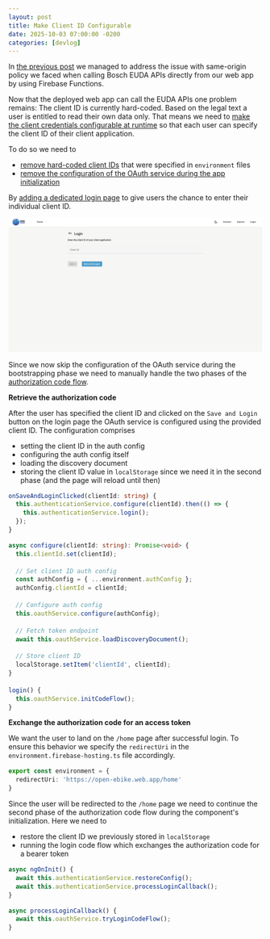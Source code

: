```yaml
---
layout: post
title: Make Client ID Configurable
date: 2025-10-03 07:00:00 -0200
categories: [devlog]
---
```


In [the previous post](https://open-ebike.github.io/devlog/2025/10/02/use-firebase-function0to-proxy-api-calls.html) we managed to address the issue with same-origin policy we faced when calling Bosch EUDA APIs directly from our web app by using Firebase Functions.

Now that the deployed web app can call the EUDA APIs one problem remains: The client ID is currently hard-coded.
Based on the legal text a user is entitled to read their own data only.
That means we need to [make the client credentials configurable at runtime](https://github.com/open-ebike/open-ebike-frontend/issues/17) so that each user can specify the client ID of their client application.

To do so we need to
* [remove hard-coded client IDs](https://github.com/open-ebike/open-ebike-frontend/commit/7e53a5d9935eef88b9fc6f9fd551e481570b191f) that were specified in `environment` files
* [remove the configuration of the OAuth service during the app initialization](https://github.com/open-ebike/open-ebike-frontend/commit/84dca96b6d953770758cc5d2d3ea2f32e59fc5b8)

By [adding a dedicated login page](https://github.com/open-ebike/open-ebike-frontend/commit/ed9a2a4457f96f27f2dbe1447d6c17c23677d0a0) to give users the chance to enter their individual client ID. 

![web-app-configurable-client-id.png](/assets/2025-10-03/web-app-configurable-client-id.png)

Since we now skip the configuration of the OAuth service during the bootstrapping phase we need to manually handle the two phases of the [authorization code flow](https://auth0.com/docs/get-started/authentication-and-authorization-flow/authorization-code-flow).

**Retrieve the authorization code**

After the user has specified the client ID and clicked on the `Save and Login` button on the login page the OAuth service is configured using the provided client ID. The configuration comprises
* setting the client ID in the auth config
* configuring the auth config itself
* loading the discovery document
* storing the client ID value in `localStorage` since we need it in the second phase (and the page will reload until then)

```typescript
onSaveAndLoginClicked(clientId: string) {
  this.authenticationService.configure(clientId).then(() => {
    this.authenticationService.login();
  });
}
```

```typescript
async configure(clientId: string): Promise<void> {
  this.clientId.set(clientId);

  // Set client ID auth config
  const authConfig = { ...environment.authConfig };
  authConfig.clientId = clientId;

  // Configure auth config
  this.oauthService.configure(authConfig);

  // Fetch token endpoint
  await this.oauthService.loadDiscoveryDocument();

  // Store client ID
  localStorage.setItem('clientId', clientId);
}

login() {
  this.oauthService.initCodeFlow();
}
```

**Exchange the authorization code for an access token**

We want the user to land on the `/home` page after successful login.
To ensure this behavior we specify the `redirectUri` in the `environment.firebase-hosting.ts` file accordingly.

```ts
export const environment = {
  redirectUri: 'https://open-ebike.web.app/home'
}
```

Since the user will be redirected to the `/home` page we need to continue the second phase of the authorization code flow during the component's initialization. Here we need to
* restore the client ID we previously stored in `localStorage`
* running the login code flow which exchanges the authorization code for a bearer token

```typescript
async ngOnInit() {
  await this.authenticationService.restoreConfig();
  await this.authenticationService.processLoginCallback();
}
```

```typescript
async processLoginCallback() {
  await this.oauthService.tryLoginCodeFlow();
}
```
